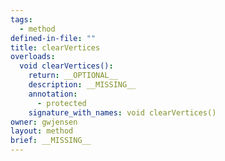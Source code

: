 ```yaml
---
tags:
  - method
defined-in-file: ""
title: clearVertices
overloads:
  void clearVertices():
    return: __OPTIONAL__
    description: __MISSING__
    annotation:
      - protected
    signature_with_names: void clearVertices()
owner: gwjensen
layout: method
brief: __MISSING__
---
```


